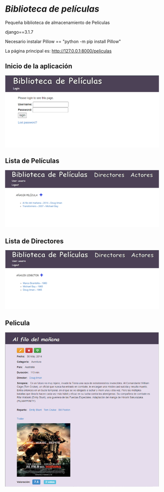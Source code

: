 # _Biblioteca de películas_
Pequeña biblioteca de almacenamiento de Películas

django==3.1.7

Necesario instalar Pillow == "python -m pip install Pillow"

La página principal es: http://127.0.0.1:8000/peliculas

## Inicio de la aplicación
![ScreemShot](https://raw.githubusercontent.com/AlbertoMaciasGutierrez/biblioteca/main/img/Inicio.png)

## Lista de Películas
![ScreemShot](https://raw.githubusercontent.com/AlbertoMaciasGutierrez/biblioteca/main/img/Peliculas.png)

## Lista de Directores
![ScreemShot](https://raw.githubusercontent.com/AlbertoMaciasGutierrez/biblioteca/main/img/Directores.png)

## Pelicula
![ScreemShot](https://raw.githubusercontent.com/AlbertoMaciasGutierrez/biblioteca/main/img/Pelicula.png)




